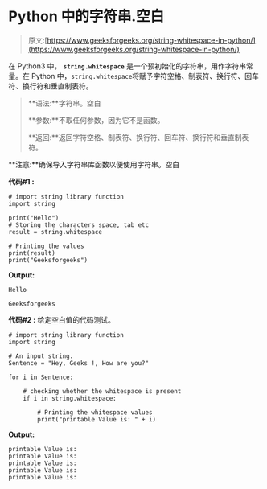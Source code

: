 # Python 中的字符串.空白

> 原文:[https://www.geeksforgeeks.org/string-whitespace-in-python/](https://www.geeksforgeeks.org/string-whitespace-in-python/)

在 Python3 中， **`string.whitespace`** 是一个预初始化的字符串，用作字符串常量。在 Python 中，`string.whitespace`将赋予字符空格、制表符、换行符、回车符、换行符和垂直制表符。

> **语法:**字符串。空白
> 
> **参数:**不取任何参数，因为它不是函数。
> 
> **返回:**返回字符空格、制表符、换行符、回车符、换行符和垂直制表符。

**注意:**确保导入字符串库函数以便使用字符串。空白

**代码#1 :**

```
# import string library function 
import string 

print("Hello")
# Storing the characters space, tab etc
result = string.whitespace

# Printing the values
print(result)
print("Geeksforgeeks")
```

**Output:**

```
Hello

Geeksforgeeks

```

**代码#2 :** 给定空白值的代码测试。

```
# import string library function 
import string 

# An input string.
Sentence = "Hey, Geeks !, How are you?"

for i in Sentence:

    # checking whether the whitespace is present 
    if i in string.whitespace:

        # Printing the whitespace values 
        print("printable Value is: " + i)
```

**Output:**

```
printable Value is:  
printable Value is:  
printable Value is:  
printable Value is:  
printable Value is:

```